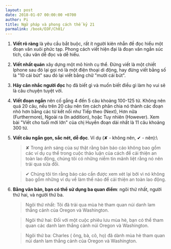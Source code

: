 ```yaml
---
layout: post
date: 2018-01-07 00:00:00 +0700
author: Pi
title: Ngữ pháp và phong cách thế kỷ 21
parmalink: /book/EOF/Ch01/
---
```

1. **Viết rõ ràng** là yêu cầu bắt buộc, rất ít người kiên nhẫn đề đọc hiểu một đoạn văn xuôi phức tạp. Phong cách viết hiện đại là đoạn văn ngắn súc tích, câu văn dễ đọc và dễ hiểu.
2. **Viết nhất quán** xây dựng một mô hình cụ thể. Đừng viết là một chiết Iphone sau đó lại gọi nó là một điện thoại di động, hay đừng viết bằng số là "10 cái bút" sau đó lại viết bằng chữ "mười cái bút".
3. **Hãy cân nhắc người đọc** họ đã biết gì và muốn biết điều gì làm họ vui sẽ là câu chuyện tuyệt vời.
4. **Viết đoạn ngắn** nên cố gắng 4 đến 5 câu khoảng 100-125 từ. Không nên quá 20 câu, nếu trên 20 câu nên tìm cách phân chia nó thành các đoạn nhỏ hơn bằng các từ kết nối như Tiếp theo (Next), Hơn nữa (Furthermore), Ngoài ra (In addition), hoặc Tuy nhiên (However).
Xem bài "Viết cho tuổi mới lớn" của chị Huyền đoạn dài nhất là 11 câu khoảng 300 từ.
5. **Viết câu ngắn gọn, sắc nét, dễ đọc**. Ví dụ (✘ - không nên, ✔ - nên):\\
	>✘ Trong ánh sáng của sự thật rằng bản báo cáo không bao gồm các ví dụ cụ thể trong cuộc thảo luận của cách để cải thiện an toàn lao động, chúng tôi có những niềm tin mãnh liệt rằng nó nên trải qua sửa đổi.
	
	>✔ Chúng tôi tin rằng báo cáo cần được xem xét lại bởi vì nó không bao gồm những ví dụ về làm thế nào để cải thiện an toàn lao động.
6. **Bằng văn bản, bạn có thể sử dụng ba quan điểm**: ngôi thứ nhất, người thứ hai, và người thứ ba.
	> Ngôi thứ nhất: Tôi đã trải qua mùa hè tham quan núi danh lam thắng cảnh của Oregon và Washington.
	
	> Ngôi thứ hai: Đối với một cuộc phiêu lưu mùa hè, bạn có thể tham quan các danh lam thắng cảnh núi Oregon và Washington.
	
	> Ngôi thứ ba: Charles ( ông, bà, cô, họ) đã dành mùa hè tham quan núi danh lam thắng cảnh của Oregon và Washington.